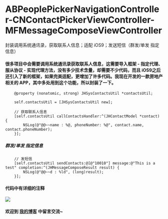 # ABPeoplePickerNavigationController-CNContactPickerViewController-MFMessageComposeViewController
封装调用系统通讯录，获取联系人信息；适配 iOS9；发送短信（群发/单发 指定信息）

#### 很多项目中会需要调用系统通讯录获取联系人信息，这需要导入框架 - 指定代理、服从协议 - 实现代理方法，没有多少技术含量，却需要不少代码，而且 iOS9之后还引入了新的框架，如果完美适配，更增加了许多代码。我现在开发的一款房地产相关的 APP，其中多处用到这个功能，所以封装了一下。

```objc
	@property (nonatomic, strong) JHSysContactsUtil *contactsUtil;
	
    self.contactsUtil = [JHSysContactsUtil new];
    
    // 获取联系人信息
    [self.contactsUtil callContactsHandler:^(JHContactModel *contact) {
        NSLog(@"@@~~name : %@, phoneNumber: %@", contact.name, contact.phoneNumber);
    }];
```

##### 群发/单发 指定信息

```objc
    // 发短信
    [self.contactsUtil sendContacts:@[@"10010"] message:@"This is a test" completion:^(JHMessageComposeResult result) {
        NSLog(@"@@~~d : %ld", (long)result);
    }];

```

#### 代码中有详细的注释
![](/Users/liuhen/Pictures/FN2V63AD2J.com.tencent.ScreenCapture2/QQ20160829-0@2x.png)

#### 欢迎到 [我的博客](http://www.jianshu.com/writer#/notebooks/5712425) 中留言交流~


